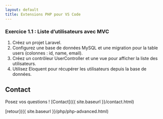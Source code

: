 ```yaml
---
layout: default
title: Extensions PHP pour VS Code
---
```


### Exercice 1.1 : Liste d’utilisateurs avec MVC

1. Créez un projet Laravel. 
2. Configurez une base de données MySQL et une migration pour la table users (colonnes : id, name, email). 
3. Créez un contrôleur UserController et une vue pour afficher la liste des utilisateurs. 
4. Utilisez Eloquent pour récupérer les utilisateurs depuis la base de données. 

## Contact

Posez vos questions ! [Contact]({{ site.baseurl }}/contact.html)


[retour]({{ site.baseurl }}/php/php-advanced.html)
